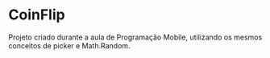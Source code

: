 # CoinFlip
Projeto criado durante a aula de Programação Mobile, utilizando os mesmos conceitos de picker e Math.Random.
